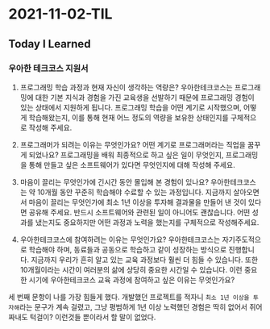 # 2021-11-02-TIL

## Today I Learned

### 우아한 테크코스 지원서

1. 프로그래밍 학습 과정과 현재 자신이 생각하는 역량은?
우아한테크코스는 프로그래밍에 대한 기본 지식과 경험을 가진 교육생을 선발하기 때문에 프로그래밍 경험이 있는 상태에서 지원하게 됩니다. 프로그래밍 학습을 어떤 계기로 시작했으며, 어떻게 학습해왔는지, 이를 통해 현재 어느 정도의 역량을 보유한 상태인지를 구체적으로 작성해 주세요.

2. 프로그래머가 되려는 이유는 무엇인가요?
어떤 계기로 프로그래머라는 직업을 꿈꾸게 되었나요? 프로그래밍을 배워 최종적으로 하고 싶은 일이 무엇인지, 프로그래밍을 통해 만들고 싶은 소프트웨어가 있다면 무엇인지에 대해 작성해 주세요.

3. 마음이 끌리는 무엇인가에 긴시간 동안 몰입해 본 경험이 있나요?
우아한테크코스는 약 10개월 동안 꾸준히 학습해야 수료할 수 있는 과정입니다. 지금까지 살아오면서 마음이 끌리는 무엇인가에 최소 1년 이상을 투자해 결과물을 만들어 낸 것이 있다면 공유해 주세요. 반드시 소프트웨어와 관련된 일이 아니어도 괜찮습니다. 어떤 성과를 냈는지도 중요하지만 어떤 과정과 노력을 했는지를 구체적으로 작성해주세요.

4. 우아한테크코스에 참여하려는 이유는 무엇인가요?
우아한테크코스는 자기주도적으로 학습해야 하며, 동료들과 공동으로 학습하고 같이 성장하는 방식으로 진행합니다. 지금까지 우리가 흔히 알고 있는 교육 과정보다 훨씬 더 힘들 수 있습니다. 또한 10개월이라는 시간이 여러분의 삶에 상당히 중요한 시간일 수 있습니다. 이런 중요한 시기에 우아한테크코스 교육 과정에 참여하고 싶은 이유는 무엇인가요?

세 번째 문항이 나를 가장 힘들게 했다. 개발했던 프로젝트를 적자니 `최소 1년 이상을 투자해`라는 문구가 계속 걸렸고, 그냥 평범하게 1년 이상 노력했던 경험은 딱히 없어서 쥐어짜내도 턱걸이? 이런것들 뿐이라서 할 말이 없었다.